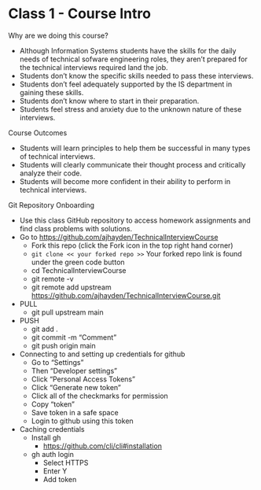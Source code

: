 # Class 1 - Course Intro

Why are we doing this course?
- Although Information Systems students have the skills for the daily needs of technical sofware engineering roles, they aren’t prepared for the technical interviews required land the job.
- Students don’t know the specific skills needed to pass these interviews.
- Students don’t feel adequately supported by the IS department in gaining these skills.
- Students don’t know where to start in their preparation.
- Students feel stress and anxiety due to the unknown nature of these interviews.

Course Outcomes
- Students will learn principles to help them be successful in many types of technical interviews.
- Students will clearly communicate their thought process and critically analyze their code.
- Students will become more confident in their ability to perform in technical interviews.

Git Repository Onboarding
- Use this class GitHub repository to access homework assignments and find class problems with solutions.
- Go to https://github.com/ajhayden/TechnicalInterviewCourse 
    - Fork this repo (click the Fork icon in the top right hand corner)
    - `git clone << your forked repo >>` Your forked repo link is found under the green code button
    - cd TechnicalInterviewCourse
    - git remote -v
    - git remote add upstream https://github.com/ajhayden/TechnicalInterviewCourse.git
- PULL
    - git pull upstream main
- PUSH
    - git add .
    - git commit -m “Comment”
    - git push origin main
- Connecting to and setting up credentials for github
    - Go to “Settings”
    - Then “Developer settings”
    - Click “Personal Access Tokens”
    - Click “Generate new token”
    - Click all of the checkmarks for permission
    - Copy “token”
    - Save token in a safe space
    - Login to github using this token 
- Caching credentials
    - Install gh
        - https://github.com/cli/cli#installation
    - gh auth login
        - Select HTTPS
        - Enter Y
        - Add token
